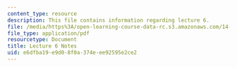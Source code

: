 ```yaml
---
content_type: resource
description: This file contains information regarding lecture 6.
file: /media/https%3A/open-learning-course-data-rc.s3.amazonaws.com/14-581-international-economics-i-spring-2013/e6dfba19e9d08f0a374eee92595e2ce2_MIT14_581S13_classnotes6.pdf
file_type: application/pdf
resourcetype: Document
title: Lecture 6 Notes
uid: e6dfba19-e9d0-8f0a-374e-ee92595e2ce2
---
```

